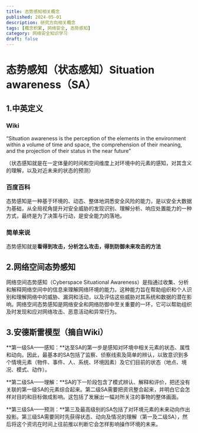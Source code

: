 ```yaml
---
title: 态势感知相关概念
published: 2024-05-01
description: 研究方向相关概念
tags: [概念积累, 网络安全, 态势感知]
category: 网络安全知识学习
draft: false
---
```

# 态势感知（状态感知）**Situation awareness**（SA）

## 1.中英定义

### Wiki

“Situation awareness is the perception of the elements in the environment within a volume of time and space, the comprehension of their meaning, and the projection of their status in the near future”

（状态感知就是在一定体量的时间和空间维度上对环境中的元素的感知，对其含义的理解，以及对近未来的状态的预测）

### 百度百科

态势感知是一种基于环境的、动态、整体地洞悉安全风险的能力，是以安全大数据为基础，从全局视角提升对安全威胁的发现识别、理解分析、响应处置能力的一种方式，最终是为了决策与行动，是安全能力的落地。

### 简单来说

态势感知就是**看得到攻击，分析怎么攻击，得到防御未来攻击的方法**

## 2.网络空间态势感知

网络空间态势感知（Cyberspace Situational Awareness）是指通过收集、分析和解释网络空间中的信息来理解网络环境的能力。这种能力旨在帮助组织和个人识别和理解网络中的威胁、漏洞和活动，以及评估这些威胁对其系统和数据的潜在影响。网络空间态势感知是网络安全和网络防御中至关重要的一环，它可以帮助组织及时发现和应对网络攻击、恶意活动和异常行为。

## 3.安德斯雷模型（摘自Wiki）

**第一级SA——感知：**达至SA的第一步是感知对环境中相关元素的状态、属性和动向。因此，最基本的SA包括了监察、侦察线索及简单的辨认，以致意识到多个情境元素（物件、事件、人、系统、环境因素）及它们目前的状态（地点、境况、模式、动作）。

**第二级SA——理解：**SA的下一阶段包含了模式辨认、解释和评价，把还没有关联的第一级SA的元素综合起来。第二级SA需要把资讯整合起来，并明白它会怎样对目的和目标做成影响。这包括了发展出一幅对所关注的事物的整体画面。

**第三级SA——预测：**第三及最高级别的SA包括了对环境元素的未来动向作出投影。第三级SA需要同时先获得状态、动向及情况的理解（第一及二级SA），然后将这个资讯在时间上往前推以判断它会怎样影响操作环境的未来。